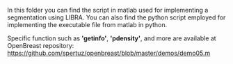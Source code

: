 
In this folder you can find the script in matlab used for implementing a segmentation using LIBRA. You can also find the python script employed for implementing the executable file from matlab in python.

Specific function such as **'getinfo'**, **'pdensity'**, and more are available at OpenBreast repository:
https://github.com/spertuz/openbreast/blob/master/demos/demo05.m

